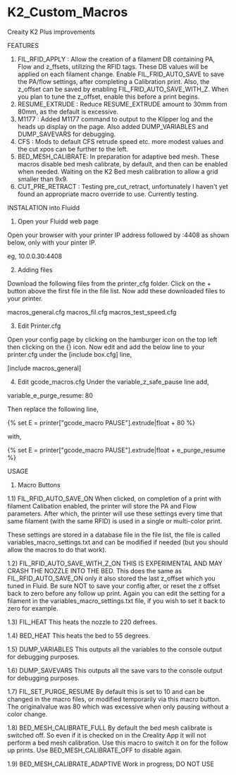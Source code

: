 # K2_Custom_Macros
Creaity K2 Plus improvements

FEATURES

1) FIL_RFID_APPLY : Allow the creation of a filament DB containing PA, Flow and z_ffsets, utilizing the RFID tags.  These DB values will be applied on each filament change.  Enable FIL_FRID_AUTO_SAVE to save the PA/flow settings, after completing a Calibration print.  Also, the z_offset can be saved by enabling FIL_FRID_AUTO_SAVE_WITH_Z. When you plan to tune the z_offset, enable this before a print begins.
2) RESUME_EXTRUDE : Reduce RESUME_EXTRUDE amount to 30mm from 80mm, as the default is excessive.
3) M1177 : Added M1177 command to output to the Klipper log and the heads up display on the page.  Also added DUMP_VARIABLES and DUMP_SAVEVARS for debugging.
4) CFS : Mods to default CFS retrude speed etc. more modest values and the cut xpos can be further to the left.
5) BED_MESH_CALIBRATE: In preparation for adaptive bed mesh. These macros disable bed mesh calibrate, by default, and then can be enabled when needed. Waiting on the K2 Bed mesh calibration to allow a grid smaller than 9x9.
6) CUT_PRE_RETRACT : Testing pre_cut_retract, unfortunately I haven't yet found an appropriate macro override to use.  Currently testing.




INSTALATION into Fluidd


1) Open your Fluidd web page

Open your browser with your printer IP address followed by :4408 as shown below, only with your pinter IP.

eg,  10.0.0.30:4408


2) Adding files

Download the following files from the printer_cfg folder.  Click on the + button above the first file in the file list.  Now add these downloaded files to your printer.

macros_general.cfg
macros_fil.cfg
macros_test_speed.cfg


3) Edit Printer.cfg

Open your config page by clicking on the hamburger icon on the top left then clicking on the {} icon.  Now edit and add the below line to your printer.cfg under the [include box.cfg] line,

[include macros_general]


4) Edit gcode_macros.cfg
Under the variable_z_safe_pause line add,

variable_e_purge_resume: 80

Then replace the following line,

  {% set E = printer["gcode_macro PAUSE"].extrude|float + 80 %}

with,

  {% set E = printer["gcode_macro PAUSE"].extrude|float + e_purge_resume %}


USAGE

1) Macro Buttons

1.1) FIL_RFID_AUTO_SAVE_ON 
When clicked, on completion of a print with filament Calibation enabled, the printer will store the PA and Flow parameters.  After which, the printer will use these settings every time that same filament (with the same RFID) is used in a single or multi-color print.

These settings are stored in a database file in the file list, the file is called variables_macro_settings.txt and can be modified if needed (but you should allow the macros to do that work).

1.2) FIL_RFID_AUTO_SAVE_WITH_Z_ON
THIS IS EXPERIMENTAL AND MAY CRASH THE NOZZLE INTO THE BED.  This does the same as FIL_RFID_AUTO_SAVE_ON only it also stored the last z_offset which you tuned in Fluid.  Be sure NOT to save your config after, or reset the z offset back to zero before any follow up print.  Again you can edit the setting for a filament in the variables_macro_settings.txt file, if you wish to set it back to zero for example.

1.3) FIL_HEAT
This heats the nozzle to 220 defrees.

1.4) BED_HEAT
This heats the bed to 55 degrees.

1.5) DUMP_VARIABLES 
This outputs all the variables to the console output for debugging purposes. 

1.6) DUMP_SAVEVARS 
This outputs all the save vars to the console output for debugging purposes. 

1.7) FIL_SET_PURGE_RESUME
By default this is set to 10 and can be changed in the macro files, or modified temporarily via this macro button.  The originalvalue was 80 which was excessive when only pausing without a color change.

1.8) BED_MESH_CALIBRATE_FULL
By default the bed mesh calibrate is switched off.  So even if it is checked on in the Creality App it will not perform a bed mesh calibration.  Use this macro to switch it on for the follow up prints.  Use BED_MESH_CALIBRATE_OFF to disable again.  

1.9) BED_MESH_CALIBRATE_ADAPTIVE
Work in progress, DO NOT USE



